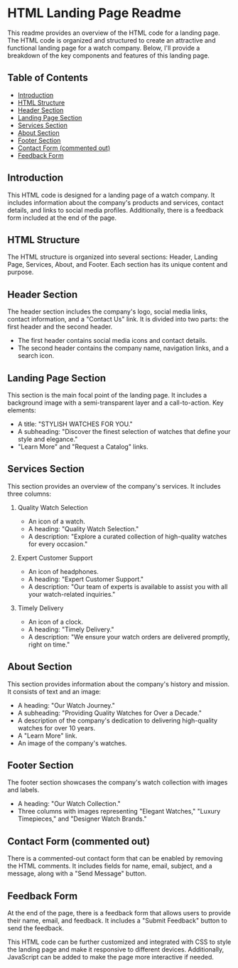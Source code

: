 # HTML Landing Page Readme

This readme provides an overview of the HTML code for a landing page. The HTML code is organized and structured to create an attractive and functional landing page for a watch company. Below, I'll provide a breakdown of the key components and features of this landing page.

## Table of Contents
- [Introduction](#introduction)
- [HTML Structure](#html-structure)
- [Header Section](#header-section)
- [Landing Page Section](#landing-page-section)
- [Services Section](#services-section)
- [About Section](#about-section)
- [Footer Section](#footer-section)
- [Contact Form (commented out)](#contact-form-commented-out)
- [Feedback Form](#feedback-form)

## Introduction
This HTML code is designed for a landing page of a watch company. It includes information about the company's products and services, contact details, and links to social media profiles. Additionally, there is a feedback form included at the end of the page.

## HTML Structure
The HTML structure is organized into several sections: Header, Landing Page, Services, About, and Footer. Each section has its unique content and purpose.

## Header Section
The header section includes the company's logo, social media links, contact information, and a "Contact Us" link. It is divided into two parts: the first header and the second header. 

- The first header contains social media icons and contact details.
- The second header contains the company name, navigation links, and a search icon.

## Landing Page Section
This section is the main focal point of the landing page. It includes a background image with a semi-transparent layer and a call-to-action. Key elements:

- A title: "STYLISH WATCHES FOR YOU."
- A subheading: "Discover the finest selection of watches that define your style and elegance."
- "Learn More" and "Request a Catalog" links.

## Services Section
This section provides an overview of the company's services. It includes three columns:

1. Quality Watch Selection
   - An icon of a watch.
   - A heading: "Quality Watch Selection."
   - A description: "Explore a curated collection of high-quality watches for every occasion."

2. Expert Customer Support
   - An icon of headphones.
   - A heading: "Expert Customer Support."
   - A description: "Our team of experts is available to assist you with all your watch-related inquiries."

3. Timely Delivery
   - An icon of a clock.
   - A heading: "Timely Delivery."
   - A description: "We ensure your watch orders are delivered promptly, right on time."

## About Section
This section provides information about the company's history and mission. It consists of text and an image:

- A heading: "Our Watch Journey."
- A subheading: "Providing Quality Watches for Over a Decade."
- A description of the company's dedication to delivering high-quality watches for over 10 years.
- A "Learn More" link.
- An image of the company's watches.

## Footer Section
The footer section showcases the company's watch collection with images and labels.

- A heading: "Our Watch Collection."
- Three columns with images representing "Elegant Watches," "Luxury Timepieces," and "Designer Watch Brands."

## Contact Form (commented out)
There is a commented-out contact form that can be enabled by removing the HTML comments. It includes fields for name, email, subject, and a message, along with a "Send Message" button.

## Feedback Form
At the end of the page, there is a feedback form that allows users to provide their name, email, and feedback. It includes a "Submit Feedback" button to send the feedback.

This HTML code can be further customized and integrated with CSS to style the landing page and make it responsive to different devices. Additionally, JavaScript can be added to make the page more interactive if needed.